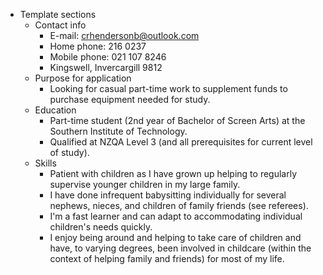 - Template sections
	- Contact info
		- E-mail: crhendersonb@outlook.com
		- Home phone: 216 0237
		- Mobile phone: 021 107 8246
		- Kingswell, Invercargill 9812
	- Purpose for application
		- Looking for casual part-time work to supplement funds to purchase equipment needed for study.
	- Education
		- Part-time student (2nd year of Bachelor of Screen Arts) at the Southern Institute of Technology.
		- Qualified at NZQA Level 3 (and all prerequisites for current level of study).
	-  Skills
		- Patient with children as I have grown up helping to regularly supervise younger children in my large family.
		- I have done infrequent babysitting individually for several nephews, nieces, and children of family friends (see referees).
		- I'm a fast learner and can adapt to accommodating individual children's needs quickly.
		- I enjoy being around and helping to take care of children and have, to varying degrees, been involved in childcare (within the context of helping family and friends) for most of my life.